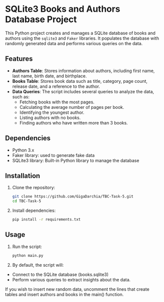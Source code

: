 # SQLite3 Books and Authors Database Project

This Python project creates and manages a SQLite database of books and authors using the `sqlite3` and `Faker` libraries. It populates the database with randomly generated data and performs various queries on the data.

## Features

- **Authors Table**: Stores information about authors, including first name, last name, birth date, and birthplace.
- **Books Table**: Stores book data such as title, category, page count, release date, and a reference to the author.
- **Data Queries**: The script includes several queries to analyze the data, such as:
  - Fetching books with the most pages.
  - Calculating the average number of pages per book.
  - Identifying the youngest author.
  - Listing authors with no books.
  - Finding authors who have written more than 3 books.

## Dependencies

- Python 3.x
- Faker library: used to generate fake data
- SQLite3 library: Built-in Python library to manage the database

## Installation

1. Clone the repository:
   ```bash
   git clone https://github.com/GigaDarchia/TBC-Task-5.git
   cd TBC-Task-5

2. Install dependencies:
   ```bash
   pip install -r requirements.txt

## Usage

1. Run the script:
   ```bash
   python main.py

2. By default, the script will:

- Connect to the SQLite database (books.sqlite3)
- Perform various queries to extract insights about the data.

If you wish to insert new random data, uncomment the lines that create tables and insert 
authors and books in the main() function.



